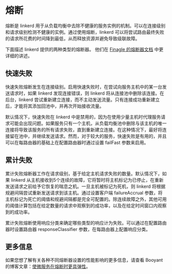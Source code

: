 # 熔断

熔断是 linkerd 用于从负载均衡中去除不健康的服务实例的机制。可以在连接级别和请求级别检测不健康的实例。通过使用熔断，linkerd 可以将尝试路由最终失败的请求所花费的时间降到最低，从而释放资源并避免导致级联故障。

下面描述 linkerd 提供的两种类型的熔断器。 他们在 [Finagle 的熔断器文档](https://twitter.github.io/finagle/guide/Clients.html#circuit-breaking) 中更详细的讲述。

## 快速失败

快速失败熔断发生在连接级别。启用快速失败时，在尝试向服务主机中的某一台发送请求时，如果 linkerd 发现连接错误，则 linkerd 将从连接池中删除该连接。在后台，linkerd 尝试重新建立连接，而不主动发送流量。只有连接成功重新建立后，才能将其添加回池中，并再次开始接收流量。

默认情况下，快速失败在 linkerd 中是禁用的，因为在使用少量主机时代理服务请求可能会出现问题。如果服务只有一个主机，从负载均衡池中删除与该主机的唯一连接将导致该服务的所有请求失败，直到重新建立连接。在这种情况下，最好将连接留在池中，并继续发送请求。然而，对于较大的服务，快速失败是有用的，并且可以在每路由器的基础上在配置路由器时通过设置 failFast 参数来启用。

## 累计失败

累计失败熔断器工作在请求级别，基于给定主机请求失败的数量。默认情况下，如果 linkerd 从主机接收到5个连续的故障，它将暂时将主机标记为已停止，在重新发送请求之前给予它恢复的喘息之机。一旦主机被标记为死机，则 linkerd 将根据规避间隔尝试重新发送请求到该主机。通过设置客户端 failureAccrual 参数，将主机标记为死亡的阈值和规避间隔都是完全可配置的。除连续故障之外，其他可用的阈值计算包括在给定数量的请求中观察到的成功率，以及在给定时间窗口内观察到的成功率。

累计失败熔断使用响应分类来确定哪些类型的响应计为失败。可以通过在配置路由器时设置路由器 responseClassifier 参数，在每路由器上配置响应分类。

## 更多信息

如果您想了解有关各种不同熔断器设置的性能影响的更多信息，请查看 Booyant 的博客文章：[使微服务在熔断时更具弹性](https://blog.buoyant.io/2017/01/13/making-microservices-more-resilient-with-circuit-breaking/?__hstc=249056664.3c6b78fb9cb62c68eaaac6558454a06e.1501146055259.1503389081022.1503391629818.29&__hssc=249056664.1.1503391629818&__hsfp=4035021484)。
